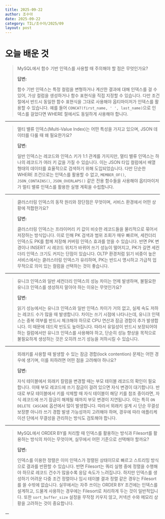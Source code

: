 ```yaml
---
title: 2025-09-22
author: 조수아
date: 2025-09-22
category: TIL/조수아/2025/09
layout: post
---
```


# 오늘 배운 것

> MySQL에서 함수 기반 인덱스를 사용할 때 주의해야 할 점은 무엇인가요?
> 
> 
> **답변:**
> 
> 함수 기반 인덱스는 특정 컬럼을 변형하거나 계산한 결과에 대해 인덱스를 걸 수 있어, 가상 컬럼을 생성하거나 함수 표현식을 직접 지정할 수 있습니다. 다만 조건절에서 반드시 동일한 함수 표현식을 그대로 사용해야 옵티마이저가 인덱스를 활용할 수 있습니다. 예를 들어 `CONCAT(first_name, ' ', last_name)`으로 인덱스를 걸었다면 WHERE 절에서도 동일하게 사용해야 합니다.
> 

---

> 멀티 밸류 인덱스(Multi-Value Index)는 어떤 특성을 가지고 있으며, JSON 데이터를 다룰 때 왜 필요한가요?
> 
> 
> **답변:**
> 
> 일반 인덱스는 레코드와 인덱스 키가 1:1 관계를 가지지만, 멀티 밸류 인덱스는 하나의 레코드가 여러 키 값을 가질 수 있습니다. 이는 JSON 타입 컬럼에서 배열 형태의 데이터를 효율적으로 검색하기 위해 도입되었습니다. 다만 단순한 WHERE 조건으로는 인덱스를 활용할 수 없고, `MEMBER_OF()`, `JSON_CONTAINS()`, `JSON_OVERLAPS()` 같은 전용 함수들을 사용해야 옵티마이저가 멀티 밸류 인덱스를 활용한 실행 계획을 수립합니다.
> 

---

> 클러스터링 인덱스의 동작 원리와 장단점은 무엇이며, 서비스 환경에서 어떤 상황에 적합한가요?
> 
> 
> **답변:**
> 
> 클러스터링 인덱스는 프라이머리 키 값이 비슷한 레코드들을 물리적으로 묶어서 저장하는 방식입니다. 이로 인해 PK 검색과 범위 조회가 매우 빠르며, 세컨더리 인덱스도 PK를 함께 저장해 커버링 인덱스 효과를 얻을 수 있습니다. 반면 PK 변경이나 INSERT 시 레코드 위치가 바뀌어 쓰기 성능이 떨어지고, PK가 길면 세컨더리 인덱스 크기도 커지는 단점이 있습니다. OLTP 환경처럼 읽기 비중이 높은 서비스에서는 클러스터링 인덱스가 유리하며, PK는 반드시 명시하고 가급적 업무적으로 의미 있는 컬럼을 선택하는 것이 좋습니다.
> 

---

> 유니크 인덱스와 일반 세컨더리 인덱스의 성능 차이는 언제 발생하며, 불필요한 유니크 인덱스를 생성하지 말아야 하는 이유는 무엇인가요?
> 
> 
> **답변:**
> 
> 읽기 성능에서는 유니크 인덱스와 일반 인덱스 차이가 거의 없고, 실제 속도 저하는 레코드 수가 많을 때 발생합니다. 차이는 쓰기 시점에 나타나는데, 유니크 인덱스는 중복 여부를 반드시 체크해야 하므로 CPU 연산과 잠금 경합이 추가 발생합니다. 이 때문에 데드락 빈도도 높아집니다. 따라서 유일성이 반드시 보장되어야 하는 컬럼에서만 유니크 인덱스를 사용해야 하고, 단순히 성능 향상을 목적으로 불필요하게 생성하는 것은 오히려 쓰기 성능을 저하시킬 수 있습니다.
> 

---

> 외래키를 사용할 때 발생할 수 있는 잠금 경합(lock contention) 문제는 어떤 경우에 생기며, 이를 피하려면 어떤 점을 고려해야 하나요?
> 
> 
> **답변:**
> 
> 자식 테이블에서 외래키 칼럼을 변경할 때는 부모 테이블 레코드의 확인이 필요합니다. 이때 부모 레코드에 쓰기 잠금이 걸려 있으면 자식 변경이 대기합니다. 반대로 부모 테이블에서 키를 삭제할 때 자식 테이블이 해당 키를 참조 중이라면, 자식 레코드에 쓰기 잠금이 해제될 때까지 부모 변경이 지연됩니다. 이는 특히 `ON DELETE CASCADE` 옵션에서 많이 발생합니다. 따라서 외래키 설계 시 단순 무결성 보장뿐 아니라 쓰기 경합 발생 가능성까지 고려해야 하며, 경우에 따라 애플리케이션 단에서 무결성을 관리하는 방식도 검토해야 합니다.
> 

---

> MySQL에서 ORDER BY를 처리할 때 인덱스를 활용하는 방식과 Filesort를 활용하는 방식의 차이는 무엇이며, 실무에서 어떤 기준으로 선택해야 할까요?
> 
> 
> **답변:**
> 
> 인덱스를 이용한 정렬은 이미 인덱스가 정렬된 상태이므로 빠르고 스트리밍 방식으로 결과를 반환할 수 있습니다. 반면 Filesort는 쿼리 실행 중에 정렬을 수행해야 하므로 레코드 건수가 많을수록 응답 속도가 느려집니다. 하지만 인덱스를 생성하기 어려운 다중 조건 정렬이나 임시 테이블 결과 정렬 같은 경우는 Filesort를 쓸 수밖에 없습니다. 실무에서는 자주 쓰이는 ORDER BY 조건에는 인덱스를 설계하고, 드물게 사용하는 경우에는 Filesort로 처리하게 두는 것이 일반적입니다. 또한 `sort_buffer_size` 설정을 무작정 키우지 않고, 커넥션 수와 메모리 상황을 고려하는 것이 중요합니다.
> 

ㅡ